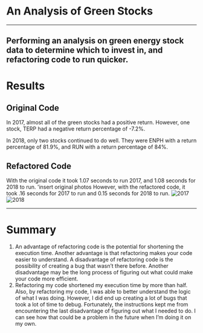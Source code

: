 # An Analysis of Green Stocks
---
Performing an analysis on green energy stock data to determine which to invest in, and refactoring code to run quicker.
---
# Results

## Original Code
In 2017, almost all of the green stocks had a positive return. However, one stock, TERP had a negative return percentage of -7.2%.

In 2018, only two stocks continued to do well. They were ENPH with a return percentage of 81.9%, and RUN with a return percentage of 84%.

## Refactored Code
With the original code it took 1.07 seconds to run 2017, and 1.08 seconds for 2018 to run.
'insert original photos
However, with the refactored code, it took .16 seconds for 2017 to run and 0.15 seconds for 2018 to run.
![2017](VBA_Challenge_2017.png) 
![2018](VBA_Challenge_2018.png)

---
# Summary
1.	An advantage of refactoring code is the potential for shortening the execution time. Another advantage is that refactoring makes your code easier to understand. A disadvantage of refactoring code is the possibility of creating a bug that wasn’t there before. Another disadvantage may be the long process of figuring out what could make your code more efficient.
2.	Refactoring my code shortened my execution time by more than half. Also, by refactoring my code, I was able to better understand the logic of what I was doing. However, I did end up creating a lot of bugs that took a lot of time to debug. Fortunately, the instructions kept me from encountering the last disadvantage of figuring out what I needed to do. I can see how that could be a problem in the future when I’m doing it on my own. 
